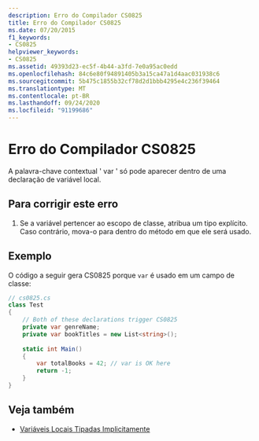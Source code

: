 ```yaml
---
description: Erro do Compilador CS0825
title: Erro do Compilador CS0825
ms.date: 07/20/2015
f1_keywords:
- CS0825
helpviewer_keywords:
- CS0825
ms.assetid: 49393d23-ec5f-4b44-a3fd-7e0a95ac0edd
ms.openlocfilehash: 84c6e80f94891405b3a15ca47a1d4aac031938c6
ms.sourcegitcommit: 5b475c1855b32cf78d2d1bbb4295e4c236f39464
ms.translationtype: MT
ms.contentlocale: pt-BR
ms.lasthandoff: 09/24/2020
ms.locfileid: "91199686"
---
```

# <a name="compiler-error-cs0825"></a>Erro do Compilador CS0825

A palavra-chave contextual ' var ' só pode aparecer dentro de uma declaração de variável local.  

## <a name="to-correct-this-error"></a>Para corrigir este erro  
  
1. Se a variável pertencer ao escopo de classe, atribua um tipo explícito.  Caso contrário, mova-o para dentro do método em que ele será usado.  
  
## <a name="example"></a>Exemplo  

 O código a seguir gera CS0825 porque `var` é usado em um campo de classe:  
  
```csharp  
// cs0825.cs  
class Test  
{  
    // Both of these declarations trigger CS0825
    private var genreName;
    private var bookTitles = new List<string>();
  
    static int Main()  
    {  
        var totalBooks = 42; // var is OK here  
        return -1;  
    }  
}  
```  
  
## <a name="see-also"></a>Veja também

- [Variáveis Locais Tipadas Implicitamente](../programming-guide/classes-and-structs/implicitly-typed-local-variables.md#remarks)
